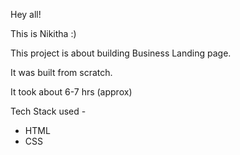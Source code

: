 
Hey all!

This is Nikitha :) 


This project is about building Business Landing page.

It was built from scratch.

It took about 6-7 hrs (approx)

Tech Stack used - 
- HTML 
- CSS
